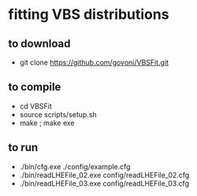 # fitting VBS distributions

## to download

   * git clone https://github.com/govoni/VBSFit.git

## to compile

   * cd VBSFit
   * source scripts/setup.sh
   * make ; make exe

## to run

   * ./bin/cfg.exe ./config/example.cfg 
   * ./bin/readLHEFile_02.exe config/readLHEFile_02.cfg 
   * ./bin/readLHEFile_03.exe config/readLHEFile_03.cfg 

